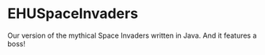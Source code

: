 EHUSpaceInvaders
================

Our version of the mythical Space Invaders written in Java. And it features a boss!
